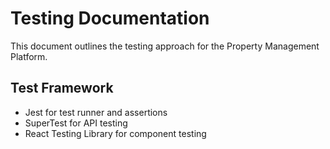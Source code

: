 # Testing Documentation

This document outlines the testing approach for the Property Management Platform.

## Test Framework

- Jest for test runner and assertions
- SuperTest for API testing
- React Testing Library for component testing
